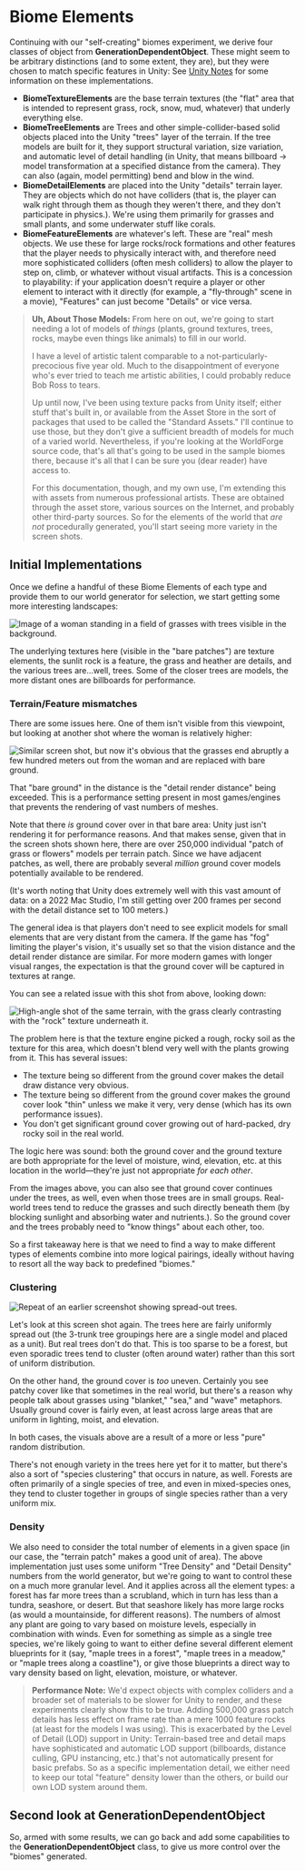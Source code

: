 # Biome Elements

Continuing with our "self-creating" biomes experiment, we derive four classes of object from **GenerationDependentObject**.   These might seem to be arbitrary distinctions (and to some extent, they are), but they were chosen to match specific features in Unity:  See [Unity Notes](biomes-unity.md) for some information on these implementations.

- **BiomeTextureElements** are the base terrain textures (the "flat" area that is intended to represent grass, rock, snow, mud, whatever) that underly everything else.
- **BiomeTreeElements** are Trees and other simple-collider-based solid objects placed into the Unity "trees" layer of the terrain.   If the tree models are built for it, they support structural variation, size variation, and automatic level of detail handling (in Unity, that means billboard -> model transformation at a specified distance from the camera).  They can also (again, model permitting) bend and blow in the wind. 
- **BiomeDetailElements** are placed into the Unity "details" terrain layer.   They are objects which do not have colliders (that is, the player can walk right through them as though they weren't there, and they don't participate in physics.).   We're using them primarily for grasses and small plants, and some underwater stuff like corals.
- **BiomeFeatureElements** are whatever's left.  These are "real" mesh objects.   We use these for large rocks/rock formations and other features that the player needs to physically interact with, and therefore need more sophisticated colliders (often mesh colliders) to allow the player to step on, climb, or whatever without visual artifacts.   This is a concession to playability:  if your application doesn't require a player or other element to interact with it directly (for example, a "fly-through" scene in a movie), "Features" can just become "Details" or vice versa.

> **Uh, About Those Models:**  From here on out, we're going to start needing a lot of models of _things_ (plants, ground textures, trees, rocks, maybe even things like animals) to fill in our world.
>
> I have a level of artistic talent comparable to a not-particularly-precocious five year old.   Much to the disappointment of everyone who's ever tried to teach me artistic abilities, I could probably reduce Bob Ross to tears.
>
> Up until now, I've been using texture packs from Unity itself; either stuff that's built in, or available from the Asset Store in the sort of packages that used to be called the "Standard Assets."    I'll continue to use those, but they don't give a sufficient breadth of models for much of a varied world.    Nevertheless, if you're looking at the WorldForge source code, that's all that's going to be used in the sample biomes there, because it's all that I can be sure you (dear reader) have access to.
>
> For this documentation, though, and my own use, I'm extending this with assets from numerous professional artists.  These are obtained through the asset store, various sources on the Internet, and probably other third-party sources.    So for the elements of the world that _are not_ procedurally generated, you'll start seeing more variety in the screen shots.

## Initial Implementations

Once we define a handful of these Biome Elements of each type and provide them to our world generator for selection, we start getting some more interesting landscapes:

![Image of a woman standing in a field of grasses with trees visible in the background.](media/biome-elements.png)

The underlying textures here (visible in the "bare patches") are texture elements, the sunlit rock is a feature, the grass and heather are details, and the various trees are...well, trees.   Some of the closer trees are models, the more distant ones are billboards for performance.

### Terrain/Feature mismatches

There are some issues here.    One of them isn't visible from this viewpoint, but looking at another shot where the woman is relatively higher:

![Similar screen shot, but now it's obvious that the grasses end abruptly a few hundred meters out from the woman and are replaced with bare ground.](media/detail-distance.png)

That "bare ground" in the distance is the "detail render distance" being exceeded.   This is a performance setting present in most games/engines that prevents the rendering of vast numbers of meshes.

Note that there _is_ ground cover over in that bare area:  Unity just isn't rendering it for performance reasons.   And that makes sense, given that in the screen shots shown here, there are over 250,000 individual "patch of grass or flowers" models per terrain patch.   Since we have adjacent patches, as well, there are probably several _million_ ground cover models potentially available to be rendered.

(It's worth noting that Unity does extremely well with this vast amount of data:  on a 2022 Mac Studio, I'm still getting over 200 frames per second with the detail distance set to 100 meters.)

The general idea is that players don't need to see explicit models for small elements that are very distant from the camera.   If the game has "fog" limiting the player's vision, it's usually set so that the vision distance and the detail render distance are similar.    For more modern games with longer visual ranges, the expectation is that the ground cover will be captured in textures at range.

You can see a related issue with this shot from above, looking down:

![High-angle shot of the same terrain, with the grass clearly contrasting with the "rock" texture underneath it.](media/texture-detail-mismatch.png)

The problem here is that the texture engine picked a rough, rocky soil as the texture for this area, which doesn't blend very well with the plants growing from it.   This has several issues:

- The texture being so different from the ground cover makes the detail draw distance very obvious.
- The texture being so different from the ground cover makes the ground cover look "thin" unless we make it very, very dense (which has its own performance issues).
- You don't get significant ground cover growing out of hard-packed, dry rocky soil in the real world.

The logic here was sound:   both the ground cover and the ground texture are both appropriate for the level of moisture, wind, elevation, etc. at this location in the world—they're just not appropriate _for each other_.

From the images above, you can also see that ground cover continues under the trees, as well, even when those trees are in small groups.   Real-world trees tend to reduce the grasses and such directly beneath them (by blocking sunlight and absorbing water and nutrients.).   So the ground cover and the trees probably need to "know things" about each other, too.

So a first takeaway here is that we need to find a way to make different types of elements combine into more logical pairings, ideally without having to resort all the way back to predefined "biomes."

### Clustering

![Repeat of an earlier screenshot showing spread-out trees.](media/detail-distance.png)

Let's look at this screen shot again.    The trees here are fairly uniformly spread out (the 3-trunk tree groupings here are a single model and placed as a unit).    But real trees don't do that.   This is too sparse to be a forest, but even sporadic trees tend to cluster (often around water) rather than this sort of uniform distribution.

On the other hand, the ground cover is _too_ uneven.  Certainly you see patchy cover like that sometimes in the real world, but there's a reason why people talk about grasses using "blanket," "sea," and "wave" metaphors.    Usually ground cover is fairly even, at least across large areas that are uniform in lighting, moist, and elevation.

In both cases,  the visuals above are a result of a more or less "pure" random distribution.

There's not enough variety in the trees here yet for it to matter, but there's also a sort of "species clustering" that occurs in nature, as well.  Forests are often primarily of a single species of tree, and even in mixed-species ones, they tend to cluster together in groups of single species rather than a very uniform mix.

### Density

We also need to consider the total number of elements in a given space (in our case, the "terrain patch" makes a good unit of area).   The above implementation just uses some uniform "Tree Density" and "Detail Density" numbers from the world generator, but we're going to want to control these on a much more granular level.   And it applies across all the element types:  a forest has far more trees than a scrubland, which in turn has less than a tundra, seashore,  or desert.    But that seashore likely has more large rocks (as would a mountainside, for different reasons).   The numbers of almost any plant are going to vary based on moisture levels, especially in combination with winds.    Even for something as simple as a single tree species, we're likely going to want to either define several different element blueprints for it (say, "maple trees in a forest", "maple trees in a meadow," or "maple trees along a coastline"), or give those blueprints a direct way to vary density based on light, elevation, moisture, or whatever.

> **Performance Note:**   We'd expect objects with complex colliders and a broader set of materials to be slower for Unity to render, and these experiments clearly show this to be true.    Adding 500,000 grass patch details has less effect on frame rate than a mere 1000 feature rocks (at least for the models I was using).  This is exacerbated by the Level of Detail (LOD) support in Unity:  Terrain-based tree and detail maps have sophisticated and automatic LOD support (billboards, distance culling, GPU instancing, etc.) that's not automatically present for basic prefabs.    So as a specific implementation detail, we either need to keep our total "feature" density lower than the others, or build our own LOD system around them.

## Second look at GenerationDependentObject

So, armed with some results, we can go back and add some capabilities to the **GenerationDependentObject** class, to give us more control over the "biomes" generated.